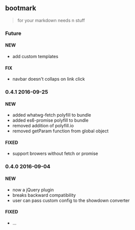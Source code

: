 ## bootmark

> for your markdown needs n stuff

### Future
#### NEW
- add custom templates

#### FIX
- navbar doesn't collaps on link click

### 0.4.1 2016-09-25
#### NEW
- added whatwg-fetch polyfill to bundle
- added es6-promise polyfill to bundle
- removed addition of polyfill.io
- removed getParam function from global object

#### FIXED
- support browers without fetch or promise

### 0.4.0 2016-09-04
#### NEW
- now a jQuery plugin
- breaks backward compatibility
- user can pass custom config to the showdown converter

#### FIXED
- ...
